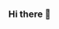 ### Hi there 👋

<!--
**Osedinso/Osedinso** is a ✨ _special_ ✨ repository because its `README.md` (this file) appears on your GitHub profile.

Here are some ideas to get you started:

I am Jeremy Osedinso Richard-Ikediashi and I am a freshman at McNeese state University pursuing a degree in computer science.
- 🌱 I’m currently learning java and object oriented programming
- 😄 Pronouns: He/Him
- ⚡ Fun fact: I love playing soccer
-->
